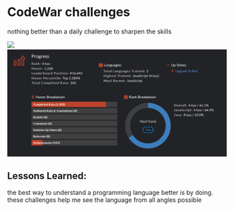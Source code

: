# CodeWar challenges
nothing better than a daily challenge to sharpen the skills



<img src="https://www.codewars.com/users/hussain-alsayedali/badges/large" />
<img src="screenshot.png" />

## Lessons Learned:

the best way to understand a programming language better is by doing. these challenges help me see the language from all angles possible
